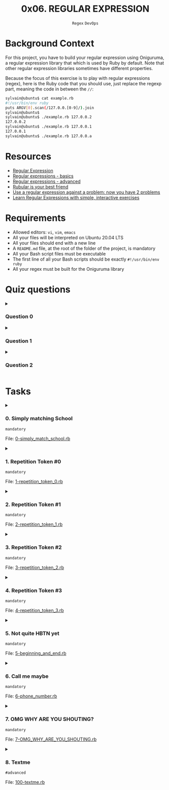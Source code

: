 <h1 align="center"><b>0x06. REGULAR EXPRESSION</b></h1>
<div align="center"><code>Regex</code> <code>DevOps</code></div>

# Background Context
For this project, you have to build your regular expression using Oniguruma, a regular expression library that which is used by Ruby by default. Note that other regular expression libraries sometimes have different properties.

Because the focus of this exercise is to play with regular expressions (regex), here is the Ruby code that you should use, just replace the regexp part, meaning the code in between the `//`:
```bash
sylvain@ubuntu$ cat example.rb
#!/usr/bin/env ruby
puts ARGV[0].scan(/127.0.0.[0-9]/).join
sylvain@ubuntu$
sylvain@ubuntu$ ./example.rb 127.0.0.2
127.0.0.2
sylvain@ubuntu$ ./example.rb 127.0.0.1
127.0.0.1
sylvain@ubuntu$ ./example.rb 127.0.0.a
```

# Resources
- [Regular Expression](https://intranet.alxswe.com/concepts/29)
- [Regular expressions - basics](https://www.slideshare.net/neha_jain/introducing-regular-expressions)
- [Regular expressions - advanced](https://www.slideshare.net/neha_jain/advanced-regular-expressions-80296518)
- [Rubular is your best friend](https://rubular.com/)
- [Use a regular expression against a problem: now you have 2 problems](https://blog.codinghorror.com/regular-expressions-now-you-have-two-problems/)
- [Learn Regular Expressions with simple, interactive exercises](https://regexone.com/)

<!-- **man or help:**
- `` -->

# Requirements
- Allowed editors: `vi`, `vim`, `emacs`
- All your files will be interpreted on Ubuntu 20.04 LTS
- All your files should end with a new line
- A `README.md` file, at the root of the folder of the project, is mandatory
- All your Bash script files must be executable
- The first line of all your Bash scripts should be exactly `#!/usr/bin/env ruby`
- All your regex must be built for the Oniguruma library

<!-- # More Info -->

# Quiz questions
<details>
<summary><h3>Question 0</h3></summary>

What is the `/Scho*l/` regexp matching?
- [ ] Schoo.l
- [ ] Scho.l
- [x] Schoool
</details>

<details>
<summary><h3>Question 1</h3></summary>

What is the `/Scho.l/` regexp matching?
- [ ] school
- [x] School
- [x] Scho.l
</details>

<details>
<summary><h3>Question 2</h3></summary>

What is the `/school/` regexp matching?
- [x] school
- [ ] School
- [ ] schoOl
</details>

# Tasks
<details>
<summary>

### 0. Simply matching School
`mandatory`

File: [0-simply_match_school.rb]()
</summary>

<img src="https://s3.amazonaws.com/alx-intranet.hbtn.io/uploads/medias/2020/9/ec65557f0da1fbfbff6659413885e4d4822f5b1d.png?X-Amz-Algorithm=AWS4-HMAC-SHA256&X-Amz-Credential=AKIARDDGGGOUSBVO6H7D%2F20231003%2Fus-east-1%2Fs3%2Faws4_request&X-Amz-Date=20231003T175903Z&X-Amz-Expires=86400&X-Amz-SignedHeaders=host&X-Amz-Signature=a87c9051b09e6f1727dca6488c369ee9d324e2c494a341e4ee608b06669e003a">

Requirements:
- The regular expression must match `School`
- Using the project instructions, create a Ruby script that accepts one argument and pass it to a regular expression matching method
Example:
```bash
sylvain@ubuntu$ ./0-simply_match_school.rb School | cat -e
School$
sylvain@ubuntu$ ./0-simply_match_school.rb "Best School" | cat -e
School$
sylvain@ubuntu$ ./0-simply_match_school.rb "School Best School" | cat -e
SchoolSchool$
sylvain@ubuntu$ ./0-simply_match_school.rb "Grace Hopper" | cat -e
$
```
</details>

<details>
<summary>

### 1. Repetition Token #0
`mandatory`

File: [1-repetition_token_0.rb]()
</summary>


</details>

<details>
<summary>

### 2. Repetition Token #1
`mandatory`

File: [2-repetition_token_1.rb]()
</summary>


</details>

<details>
<summary>

### 3. Repetition Token #2
`mandatory`

File: [3-repetition_token_2.rb]()
</summary>


</details>

<details>
<summary>

### 4. Repetition Token #3
`mandatory`

File: [4-repetition_token_3.rb]()
</summary>


</details>

<details>
<summary>

### 5. Not quite HBTN yet
`mandatory`

File: [5-beginning_and_end.rb]()
</summary>


</details>

<details>
<summary>

### 6. Call me maybe
`mandatory`

File: [6-phone_number.rb]()
</summary>


</details>

<details>
<summary>

### 7. OMG WHY ARE YOU SHOUTING?
`mandatory`

File: [7-OMG_WHY_ARE_YOU_SHOUTING.rb]()
</summary>


</details>

<details>
<summary>

### 8. Textme
`#advanced`

File: [100-textme.rb]()
</summary>


</details>

